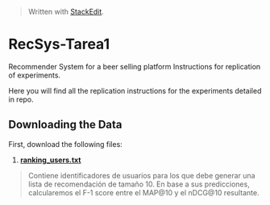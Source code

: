 


> Written with [StackEdit](https://stackedit.io/).
# RecSys-Tarea1

Recommender System for a beer selling platform Instructions for replication of experiments.

Here you will find all the replication instructions for the experiments detailed in repo.

 ## Downloading the Data
First, download the following files:

 1. [**ranking_users.txt**](https://github.com/paulanavarretec/RecSys-Tarea1/blob/master/ranking_users.txt)
> Contiene identificadores de usuarios para los que debe generar una lista de recomendación de tamaño 10. En base a sus predicciones, calcularemos el F-1 score entre el MAP@10 y el nDCG@10 resultante.
<!--stackedit_data:
eyJoaXN0b3J5IjpbLTE1ODkzMTk5ODUsLTU1NTQwMTY3LC05MT
UwODMwMzQsMTc0MTc5ODczXX0=
-->